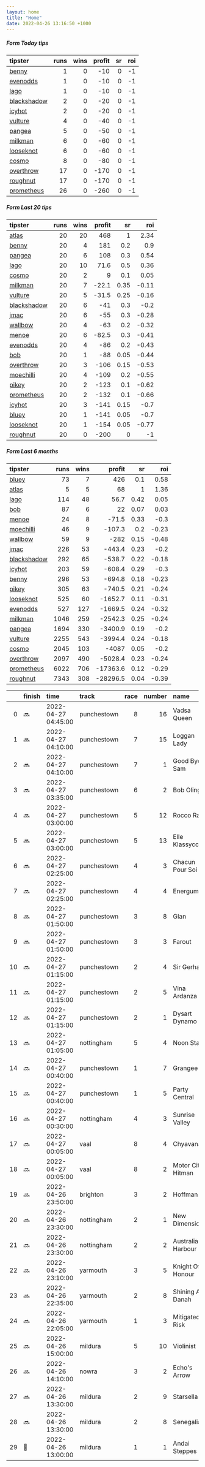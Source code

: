 ```yaml
---   
layout: home  
title: "Home"   
date: 2022-04-26 13:16:50 +1000  
---   
```



##### Form Today tips   

| tipster                                                         |   runs |   wins |   profit |   sr |   roi |
|:----------------------------------------------------------------|-------:|-------:|---------:|-----:|------:|
| [benny](https://mrwayneo.github.io/tips/benny.html)             |      1 |      0 |      -10 |    0 |    -1 |
| [evenodds](https://mrwayneo.github.io/tips/evenodds.html)       |      1 |      0 |      -10 |    0 |    -1 |
| [lago](https://mrwayneo.github.io/tips/lago.html)               |      1 |      0 |      -10 |    0 |    -1 |
| [blackshadow](https://mrwayneo.github.io/tips/blackshadow.html) |      2 |      0 |      -20 |    0 |    -1 |
| [icyhot](https://mrwayneo.github.io/tips/icyhot.html)           |      2 |      0 |      -20 |    0 |    -1 |
| [vulture](https://mrwayneo.github.io/tips/vulture.html)         |      4 |      0 |      -40 |    0 |    -1 |
| [pangea](https://mrwayneo.github.io/tips/pangea.html)           |      5 |      0 |      -50 |    0 |    -1 |
| [milkman](https://mrwayneo.github.io/tips/milkman.html)         |      6 |      0 |      -60 |    0 |    -1 |
| [looseknot](https://mrwayneo.github.io/tips/looseknot.html)     |      6 |      0 |      -60 |    0 |    -1 |
| [cosmo](https://mrwayneo.github.io/tips/cosmo.html)             |      8 |      0 |      -80 |    0 |    -1 |
| [overthrow](https://mrwayneo.github.io/tips/overthrow.html)     |     17 |      0 |     -170 |    0 |    -1 |
| [roughnut](https://mrwayneo.github.io/tips/roughnut.html)       |     17 |      0 |     -170 |    0 |    -1 |
| [prometheus](https://mrwayneo.github.io/tips/prometheus.html)   |     26 |      0 |     -260 |    0 |    -1 |

##### Form Last 20 tips   

| tipster                                                         |   runs |   wins |   profit |   sr |   roi |
|:----------------------------------------------------------------|-------:|-------:|---------:|-----:|------:|
| [atlas](https://mrwayneo.github.io/tips/atlas.html)             |     20 |     20 |    468   | 1    |  2.34 |
| [benny](https://mrwayneo.github.io/tips/benny.html)             |     20 |      4 |    181   | 0.2  |  0.9  |
| [pangea](https://mrwayneo.github.io/tips/pangea.html)           |     20 |      6 |    108   | 0.3  |  0.54 |
| [lago](https://mrwayneo.github.io/tips/lago.html)               |     20 |     10 |     71.6 | 0.5  |  0.36 |
| [cosmo](https://mrwayneo.github.io/tips/cosmo.html)             |     20 |      2 |      9   | 0.1  |  0.05 |
| [milkman](https://mrwayneo.github.io/tips/milkman.html)         |     20 |      7 |    -22.1 | 0.35 | -0.11 |
| [vulture](https://mrwayneo.github.io/tips/vulture.html)         |     20 |      5 |    -31.5 | 0.25 | -0.16 |
| [blackshadow](https://mrwayneo.github.io/tips/blackshadow.html) |     20 |      6 |    -41   | 0.3  | -0.2  |
| [jmac](https://mrwayneo.github.io/tips/jmac.html)               |     20 |      6 |    -55   | 0.3  | -0.28 |
| [wallbow](https://mrwayneo.github.io/tips/wallbow.html)         |     20 |      4 |    -63   | 0.2  | -0.32 |
| [menoe](https://mrwayneo.github.io/tips/menoe.html)             |     20 |      6 |    -82.5 | 0.3  | -0.41 |
| [evenodds](https://mrwayneo.github.io/tips/evenodds.html)       |     20 |      4 |    -86   | 0.2  | -0.43 |
| [bob](https://mrwayneo.github.io/tips/bob.html)                 |     20 |      1 |    -88   | 0.05 | -0.44 |
| [overthrow](https://mrwayneo.github.io/tips/overthrow.html)     |     20 |      3 |   -106   | 0.15 | -0.53 |
| [moechilli](https://mrwayneo.github.io/tips/moechilli.html)     |     20 |      4 |   -109   | 0.2  | -0.55 |
| [pikey](https://mrwayneo.github.io/tips/pikey.html)             |     20 |      2 |   -123   | 0.1  | -0.62 |
| [prometheus](https://mrwayneo.github.io/tips/prometheus.html)   |     20 |      2 |   -132   | 0.1  | -0.66 |
| [icyhot](https://mrwayneo.github.io/tips/icyhot.html)           |     20 |      3 |   -141   | 0.15 | -0.7  |
| [bluey](https://mrwayneo.github.io/tips/bluey.html)             |     20 |      1 |   -141   | 0.05 | -0.7  |
| [looseknot](https://mrwayneo.github.io/tips/looseknot.html)     |     20 |      1 |   -154   | 0.05 | -0.77 |
| [roughnut](https://mrwayneo.github.io/tips/roughnut.html)       |     20 |      0 |   -200   | 0    | -1    |

##### Form Last 6 months   

| tipster                                                         |   runs |   wins |   profit |   sr |   roi |
|:----------------------------------------------------------------|-------:|-------:|---------:|-----:|------:|
| [bluey](https://mrwayneo.github.io/tips/bluey.html)             |     73 |      7 |    426   | 0.1  |  0.58 |
| [atlas](https://mrwayneo.github.io/tips/atlas.html)             |      5 |      5 |     68   | 1    |  1.36 |
| [lago](https://mrwayneo.github.io/tips/lago.html)               |    114 |     48 |     56.7 | 0.42 |  0.05 |
| [bob](https://mrwayneo.github.io/tips/bob.html)                 |     87 |      6 |     22   | 0.07 |  0.03 |
| [menoe](https://mrwayneo.github.io/tips/menoe.html)             |     24 |      8 |    -71.5 | 0.33 | -0.3  |
| [moechilli](https://mrwayneo.github.io/tips/moechilli.html)     |     46 |      9 |   -107.3 | 0.2  | -0.23 |
| [wallbow](https://mrwayneo.github.io/tips/wallbow.html)         |     59 |      9 |   -282   | 0.15 | -0.48 |
| [jmac](https://mrwayneo.github.io/tips/jmac.html)               |    226 |     53 |   -443.4 | 0.23 | -0.2  |
| [blackshadow](https://mrwayneo.github.io/tips/blackshadow.html) |    292 |     65 |   -538.7 | 0.22 | -0.18 |
| [icyhot](https://mrwayneo.github.io/tips/icyhot.html)           |    203 |     59 |   -608.4 | 0.29 | -0.3  |
| [benny](https://mrwayneo.github.io/tips/benny.html)             |    296 |     53 |   -694.8 | 0.18 | -0.23 |
| [pikey](https://mrwayneo.github.io/tips/pikey.html)             |    305 |     63 |   -740.5 | 0.21 | -0.24 |
| [looseknot](https://mrwayneo.github.io/tips/looseknot.html)     |    525 |     60 |  -1652.7 | 0.11 | -0.31 |
| [evenodds](https://mrwayneo.github.io/tips/evenodds.html)       |    527 |    127 |  -1669.5 | 0.24 | -0.32 |
| [milkman](https://mrwayneo.github.io/tips/milkman.html)         |   1046 |    259 |  -2542.3 | 0.25 | -0.24 |
| [pangea](https://mrwayneo.github.io/tips/pangea.html)           |   1694 |    330 |  -3400.9 | 0.19 | -0.2  |
| [vulture](https://mrwayneo.github.io/tips/vulture.html)         |   2255 |    543 |  -3994.4 | 0.24 | -0.18 |
| [cosmo](https://mrwayneo.github.io/tips/cosmo.html)             |   2045 |    103 |  -4087   | 0.05 | -0.2  |
| [overthrow](https://mrwayneo.github.io/tips/overthrow.html)     |   2097 |    490 |  -5028.4 | 0.23 | -0.24 |
| [prometheus](https://mrwayneo.github.io/tips/prometheus.html)   |   6022 |    706 | -17363.6 | 0.12 | -0.29 |
| [roughnut](https://mrwayneo.github.io/tips/roughnut.html)       |   7343 |    308 | -28296.5 | 0.04 | -0.39 |

|    | finish            | time                | track       |   race |   number | name               |   odds | tipster           |
|---:|:------------------|:--------------------|:------------|-------:|---------:|:-------------------|-------:|:------------------|
|  0 | :soon:            | 2022-04-27 04:45:00 | punchestown |      8 |       16 | Vadsa Queen        |   5.5  | overthrow         |
|  1 | :soon:            | 2022-04-27 04:10:00 | punchestown |      7 |       15 | Loggan Lady        |  26    | overthrow         |
|  2 | :soon:            | 2022-04-27 04:10:00 | punchestown |      7 |        1 | Good Bye Sam       |   1.8  | overthrow         |
|  3 | :soon:            | 2022-04-27 03:35:00 | punchestown |      6 |        2 | Bob Olinger        |   2.1  | milkman           |
|  4 | :soon:            | 2022-04-27 03:00:00 | punchestown |      5 |       12 | Rocco Ray          |   3.9  | overthrow         |
|  5 | :soon:            | 2022-04-27 03:00:00 | punchestown |      5 |       13 | Elle Klassycco     |   7    | overthrow         |
|  6 | :soon:            | 2022-04-27 02:25:00 | punchestown |      4 |        3 | Chacun Pour Soi    |   2.5  | pangea,icyhot     |
|  7 | :soon:            | 2022-04-27 02:25:00 | punchestown |      4 |        4 | Energumene         |   1.65 | pangea,icyhot     |
|  8 | :soon:            | 2022-04-27 01:50:00 | punchestown |      3 |        8 | Glan               |   6    | pangea            |
|  9 | :soon:            | 2022-04-27 01:50:00 | punchestown |      3 |        3 | Farout             |   7.5  | overthrow         |
| 10 | :soon:            | 2022-04-27 01:15:00 | punchestown |      2 |        4 | Sir Gerhard        |   1.65 | overthrow,milkman |
| 11 | :soon:            | 2022-04-27 01:15:00 | punchestown |      2 |        5 | Vina Ardanza       |  34    | milkman           |
| 12 | :soon:            | 2022-04-27 01:15:00 | punchestown |      2 |        1 | Dysart Dynamo      |   2.75 | overthrow         |
| 13 | :soon:            | 2022-04-27 01:05:00 | nottingham  |      5 |        4 | Noon Star          |   1.85 | overthrow         |
| 14 | :soon:            | 2022-04-27 00:40:00 | punchestown |      1 |        7 | Grangee            |   4    | overthrow         |
| 15 | :soon:            | 2022-04-27 00:40:00 | punchestown |      1 |        5 | Party Central      |   2.9  | milkman           |
| 16 | :soon:            | 2022-04-27 00:30:00 | nottingham  |      4 |        3 | Sunrise Valley     |   3.4  | overthrow         |
| 17 | :soon:            | 2022-04-27 00:05:00 | vaal        |      8 |        4 | Chyavana           |   0    | vulture,milkman   |
| 18 | :soon:            | 2022-04-27 00:05:00 | vaal        |      8 |        2 | Motor City Hitman  |   0    | vulture           |
| 19 | :soon:            | 2022-04-26 23:50:00 | brighton    |      3 |        2 | Hoffman            |   5.5  | looseknot         |
| 20 | :soon:            | 2022-04-26 23:30:00 | nottingham  |      2 |        1 | New Dimension      |   1.4  | evenodds,lago     |
| 21 | :soon:            | 2022-04-26 23:30:00 | nottingham  |      2 |        2 | Australian Harbour |   9    | looseknot         |
| 22 | :soon:            | 2022-04-26 23:10:00 | yarmouth    |      3 |        5 | Knight Of Honour   |   2.2  | overthrow         |
| 23 | :soon:            | 2022-04-26 22:35:00 | yarmouth    |      2 |        8 | Shining Al Danah   |   2.4  | overthrow         |
| 24 | :soon:            | 2022-04-26 22:05:00 | yarmouth    |      1 |        3 | Mitigated Risk     |   3.8  | looseknot         |
| 25 | :soon:            | 2022-04-26 15:00:00 | mildura     |      5 |       10 | Violinist          |   5    | pangea            |
| 26 | :soon:            | 2022-04-26 14:10:00 | nowra       |      3 |        2 | Echo's Arrow       |   3.9  | looseknot         |
| 27 | :soon:            | 2022-04-26 13:30:00 | mildura     |      2 |        9 | Starsella          |   6    | looseknot         |
| 28 | :soon:            | 2022-04-26 13:30:00 | mildura     |      2 |        8 | Senegalia          |   1.85 | vulture           |
| 29 | :2nd_place_medal: | 2022-04-26 13:00:00 | mildura     |      1 |        1 | Andai Steppes      |   5.5  | looseknot         |